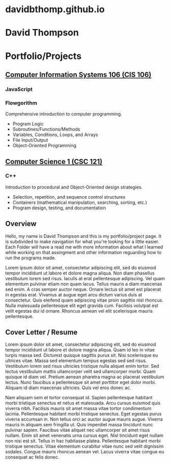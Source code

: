 # davidbthomp.github.io
# David Thompson

# Portfolio/Projects

## [Computer Information Systems 106 (CIS 106)](https://www.harpercollege.edu/catalog/current/courses/csc.php#CSC-121)
### JavaScript
### Flowgorithm

Comprehensive introduction to computer programming.

* Program Logic
* Subroutines/Functions/Methods
* Variables, Conditions, Loops, and Arrays
* File Input/Output
* Object-Oriented Programming

## [Computer Science 1 (CSC 121)](https://www.harpercollege.edu/catalog/current/courses/csc.php#CSC-121)
### C++

Introduction to procedural and Object-Oriented design strategies.

* Selection, repetition, and sequence control structures
* Containers (mathematical manipulation, searching, sorting, etc.)
* Program design, testing, and documentation


## Overview

Hello, my name is David Thompson and this is my portfolio/project page. It is subdivided to make navigation for what you're looking for a little easier. Each Folder will have a read me with more information about what I learned while working on that assingment and other information reguarding how to run the programs made. 

Lorem ipsum dolor sit amet, consectetur adipiscing elit, sed do eiusmod tempor incididunt ut labore et dolore magna aliqua. Non diam phasellus vestibulum lorem sed risus. Iaculis at erat pellentesque adipiscing. Vel quam elementum pulvinar etiam non quam lacus. Tellus mauris a diam maecenas sed enim. A cras semper auctor neque. Ornare lectus sit amet est placerat in egestas erat. Vivamus at augue eget arcu dictum varius duis at consectetur. Quis eleifend quam adipiscing vitae proin sagittis nisl rhoncus. Nulla malesuada pellentesque elit eget gravida cum. Facilisis volutpat est velit egestas dui id ornare. Rhoncus aenean vel elit scelerisque mauris pellentesque.

## Cover Letter / Resume

Lorem ipsum dolor sit amet, consectetur adipiscing elit, sed do eiusmod tempor incididunt ut labore et dolore magna aliqua. Quam id leo in vitae turpis massa sed. Dictumst quisque sagittis purus sit. Nisi scelerisque eu ultrices vitae. Massa sed elementum tempus egestas sed sed risus. Vestibulum lorem sed risus ultricies tristique nulla aliquet enim tortor. Sed lectus vestibulum mattis ullamcorper velit sed ullamcorper morbi. Quam quisque id diam vel. Pretium aenean pharetra magna ac placerat vestibulum lectus. Nunc faucibus a pellentesque sit amet porttitor eget dolor morbi. Aliquam id diam maecenas ultricies. Quis vel eros donec ac.

Nam aliquam sem et tortor consequat id. Sapien pellentesque habitant morbi tristique senectus et netus et malesuada. Arcu cursus euismod quis viverra nibh. Facilisis mauris sit amet massa vitae tortor condimentum lacinia. Pellentesque habitant morbi tristique senectus. Eget egestas purus viverra accumsan in. Non tellus orci ac auctor augue mauris augue. Viverra mauris in aliquam sem fringilla ut. Quis imperdiet massa tincidunt nunc pulvinar sapien. Faucibus vitae aliquet nec ullamcorper sit amet risus nullam. Enim sit amet venenatis urna cursus eget. Nisl tincidunt eget nullam non nisi est sit. Tellus in hac habitasse platea. Pellentesque habitant morbi tristique senectus. Vitae elementum curabitur vitae nunc sed velit dignissim sodales. Congue mauris rhoncus aenean vel. Lacus viverra vitae congue eu consequat ac felis donec.
